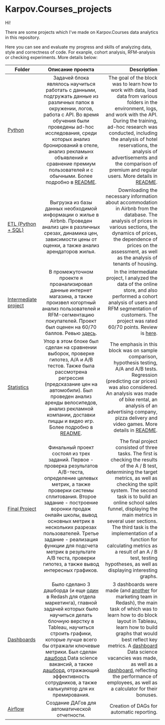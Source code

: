 # Karpov.Courses_projects
Hi!

There are some projects which I've made on Karpov.Courses data analytics in this repository.

Here you can see and evaluate my progress and skills of analyzing data, style and correctness of 
code. For exanple, cohort analysis, RFM-analysis or checking experiments. More details below:

| Folder        | Описание проекта   | Description         | 
| ------------- |:--------------------:| -------------------:|
| [Python](https://github.com/dmdontsov/study-notes/tree/main/karpov-courses-da/Python) | Задачей блока являлось научиться работать с данными, подгружать данные из различных папок в окружении, логов, работа с API. Во время обучения были проведены ad-hoc исследования, среди которых анализ бронирований в отеле, анализ рекламынх объявлений и сравнение премиум пользователей и с обычными. Более подробно в [README](https://github.com/dmdontsov/study-notes/tree/main/karpov-courses-da/Python). | The goal of the block was to learn how to work with data, load data from various folders in the environment, logs, and work with the API. During the training, ad-hoc research was conducted, including the analysis of hotel reservations, the analysis of advertisements and the comparison of premium and regular users. More details in [README](https://github.com/dmdontsov/study-notes/tree/main/karpov-courses-da/Python). |
| [ETL (Python + SQL)](https://github.com/dmdontsov/Karpov.Courses_projects/blob/main/ETL%20(Python%20%2B%20SQL)/pandahouse.ipynb) | Выгрузка из базы данных необходимой информации о жилье в Airbnb. Проведен анализ цен в различных срезах, динамика цен, зависимости цены от оценки, а также анализ арендаторов жилья. | Downloading the necessary information about accommodation in Airbnb from the database. The analysis of prices in various sections, the dynamics of prices, the dependence of prices on the assessment, as well as the analysis of tenants of housing. |
| [Intermediate project](https://github.com/dmdontsov/study-notes/tree/main/karpov-courses-da/Intermediate%20project/e-commerce%20cohort%20%2B%20RFM.ipynb) | В промежуточном проекте я проанализировал данные интернет магазина, а также произвел когортный анализ пользователей и RFM-сегментацию покупателей. Проект был оценен на 60/70 баллов. Ревью [здесь](https://github.com/dmdontsov/study-notes/tree/main/karpov-courses-da/Intermediate%20project/Review%20of%20my%20project.md). | In the intermediate project, I analyzed the data of the online store, and also performed a cohort analysis of users and RFM segmentation of customers. The project was rated 60/70 points. Review is [here](https://github.com/dmdontsov/study-notes/tree/main/karpov-courses-da/Intermediate%20project/Review%20of%20my%20project.md). |
| [Statistics](https://github.com/dmdontsov/Karpov.Courses_projects/tree/main/Statistics) | Упор в этом блоке был сделан на сравнении выборок, проверке гипотез, A/A и A/B тестов. Также была рассмотрена регрессия (предсказание цен на автомобили). Был проведен анализ аренды велосипедов, анализ рекламной компании, доставки пиццы и видео игр. Более подробно в [README](https://github.com/dmdontsov/study-notes/tree/main/karpov-courses-da/Statistics). | The emphasis in this block was on sample comparison, hypothesis testing, A/A and A/B tests. Regression (predicting car prices) was also considered. An analysis was made of bike rental, an analysis of an advertising company, pizza delivery and video games. More details in [README](https://github.com/DimaD0nts0v/Karpov.Courses_projects/tree/main/Statistics). |
| [Final Project](https://github.comdmdontsov/study-notes/tree/main/karpov-courses-da/final_project/final_project_2.ipynb) | Финальный проект состоял из трех заданий. Первое - проверка результатов A/B-теста, определение целевых метрик, а также проверки системы сплитования. Второе задание - построение воронки продаж онлайн школы, вывод основных метрик в нескольких разрезах пользователей. Третье задание - реализация функции для подсчета метрик в результате A/B теста, проверки гипотез, а также вывод интересных графиков. | The final project consisted of three tasks. The first is checking the results of the A / B test, determining the target metrics, as well as checking the split system. The second task is to build an online school sales funnel, displaying the main metrics in several user sections. The third task is the implementation of a function for calculating metrics as a result of an A / B test, testing hypotheses, as well as displaying interesting graphs. |
| [Dashboards](https://public.tableau.com/app/profile/ddontsov) | Было сделано 3 дашборда (и еще [один](http://redash.lab.karpov.courses/public/dashboards/24l1nbk4I0nC65DLjqPhw2KKgVLJMVzkSzLBT86f?org_slug=default) в Redash для отдела маркетинга), главной задачей которых было научиться делать блочную верстку в Tableau, научиться строить графики, которые лучше всего бы отражали ключевые метрики. Был сделан [дашборд](https://public.tableau.com/app/profile/ddontsov/viz/Datasciencevacancies/Datasciencevacancies) Data science вакансий, а также [дашборд](https://public.tableau.com/app/profile/ddontsov/viz/HRMonetary/Dashboard1), отражающий эффективность сотрудников, а также калькулятор для их премирования. | 3 dashboards were made (and [another](http://redash.lab.karpov.courses/public/dashboards/24l1nbk4I0nC65DLjqPhw2KKgVLJMVzkSzLBT86f?org_slug=default) for marketing team in Redash), the main task of which was to learn how to do block layout in Tableau, learn how to build graphs that would best reflect key metrics. A [dashboard](https://public.tableau.com/app/profile/ddontsov/viz/Datasciencevacancies/Datasciencevacancies) Data science vacancies was made, as well as a [dashboard](https://public.tableau.com/app/profile/ddontsov/viz/HRMonetary/Dashboard1), reflecting the performance of employees, as well as a calculator for their bonuses. |
| [Airflow](https://github.com/dmdontsov/study-notes/tree/main/karpov-courses-da/Airflow) | Создание ДАГов для автоматической отчетности. | Creation of DAGs for automatic reporting. |
